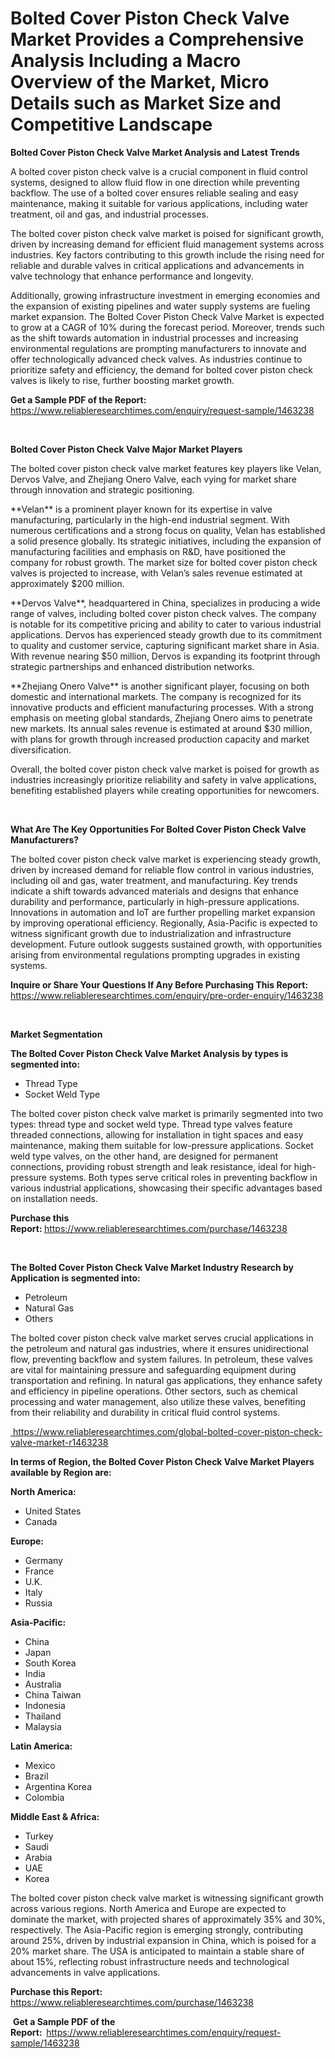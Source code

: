 <p><h1>Bolted Cover Piston Check Valve Market Provides a Comprehensive Analysis Including a Macro Overview of the Market, Micro Details such as Market Size and Competitive Landscape</h1></p><p><strong>Bolted Cover Piston Check Valve Market Analysis and Latest Trends</strong></p>
<p><p>A bolted cover piston check valve is a crucial component in fluid control systems, designed to allow fluid flow in one direction while preventing backflow. The use of a bolted cover ensures reliable sealing and easy maintenance, making it suitable for various applications, including water treatment, oil and gas, and industrial processes. </p><p>The bolted cover piston check valve market is poised for significant growth, driven by increasing demand for efficient fluid management systems across industries. Key factors contributing to this growth include the rising need for reliable and durable valves in critical applications and advancements in valve technology that enhance performance and longevity. </p><p>Additionally, growing infrastructure investment in emerging economies and the expansion of existing pipelines and water supply systems are fueling market expansion. The Bolted Cover Piston Check Valve Market is expected to grow at a CAGR of 10% during the forecast period. Moreover, trends such as the shift towards automation in industrial processes and increasing environmental regulations are prompting manufacturers to innovate and offer technologically advanced check valves. As industries continue to prioritize safety and efficiency, the demand for bolted cover piston check valves is likely to rise, further boosting market growth.</p></p>
<p><strong>Get a Sample PDF of the Report:&nbsp;</strong> <a href="https://www.reliableresearchtimes.com/enquiry/request-sample/1463238?utm_campaign=3113&utm_medium=2&utm_source=Github&utm_content=ia&utm_term=16042025&utm_id=bolted-cover-piston-check-valve">https://www.reliableresearchtimes.com/enquiry/request-sample/1463238</a></p>
<p>&nbsp;</p>
<p><strong>Bolted Cover Piston Check Valve Major Market Players</strong></p>
<p><p>The bolted cover piston check valve market features key players like Velan, Dervos Valve, and Zhejiang Onero Valve, each vying for market share through innovation and strategic positioning. </p><p>**Velan** is a prominent player known for its expertise in valve manufacturing, particularly in the high-end industrial segment. With numerous certifications and a strong focus on quality, Velan has established a solid presence globally. Its strategic initiatives, including the expansion of manufacturing facilities and emphasis on R&D, have positioned the company for robust growth. The market size for bolted cover piston check valves is projected to increase, with Velan’s sales revenue estimated at approximately $200 million.</p><p>**Dervos Valve**, headquartered in China, specializes in producing a wide range of valves, including bolted cover piston check valves. The company is notable for its competitive pricing and ability to cater to various industrial applications. Dervos has experienced steady growth due to its commitment to quality and customer service, capturing significant market share in Asia. With revenue nearing $50 million, Dervos is expanding its footprint through strategic partnerships and enhanced distribution networks.</p><p>**Zhejiang Onero Valve** is another significant player, focusing on both domestic and international markets. The company is recognized for its innovative products and efficient manufacturing processes. With a strong emphasis on meeting global standards, Zhejiang Onero aims to penetrate new markets. Its annual sales revenue is estimated at around $30 million, with plans for growth through increased production capacity and market diversification.</p><p>Overall, the bolted cover piston check valve market is poised for growth as industries increasingly prioritize reliability and safety in valve applications, benefiting established players while creating opportunities for newcomers.</p></p>
<p>&nbsp;</p>
<p><strong>What Are The Key Opportunities For Bolted Cover Piston Check Valve Manufacturers?</strong></p>
<p><p>The bolted cover piston check valve market is experiencing steady growth, driven by increased demand for reliable flow control in various industries, including oil and gas, water treatment, and manufacturing. Key trends indicate a shift towards advanced materials and designs that enhance durability and performance, particularly in high-pressure applications. Innovations in automation and IoT are further propelling market expansion by improving operational efficiency. Regionally, Asia-Pacific is expected to witness significant growth due to industrialization and infrastructure development. Future outlook suggests sustained growth, with opportunities arising from environmental regulations prompting upgrades in existing systems.</p></p>
<p><strong>Inquire or Share Your Questions If Any Before Purchasing This Report:</strong> <a href="https://www.reliableresearchtimes.com/enquiry/pre-order-enquiry/1463238?utm_campaign=3113&utm_medium=2&utm_source=Github&utm_content=ia&utm_term=16042025&utm_id=bolted-cover-piston-check-valve">https://www.reliableresearchtimes.com/enquiry/pre-order-enquiry/1463238</a></p>
<p>&nbsp;</p>
<p><strong>Market Segmentation</strong></p>
<p><strong>The Bolted Cover Piston Check Valve Market Analysis by types is segmented into:</strong></p>
<p><ul><li>Thread Type</li><li>Socket Weld Type</li></ul></p>
<p><p>The bolted cover piston check valve market is primarily segmented into two types: thread type and socket weld type. Thread type valves feature threaded connections, allowing for installation in tight spaces and easy maintenance, making them suitable for low-pressure applications. Socket weld type valves, on the other hand, are designed for permanent connections, providing robust strength and leak resistance, ideal for high-pressure systems. Both types serve critical roles in preventing backflow in various industrial applications, showcasing their specific advantages based on installation needs.</p></p>
<p><strong>Purchase this Report:&nbsp;</strong><a href="https://www.reliableresearchtimes.com/purchase/1463238?utm_campaign=3113&utm_medium=2&utm_source=Github&utm_content=ia&utm_term=16042025&utm_id=bolted-cover-piston-check-valve">https://www.reliableresearchtimes.com/purchase/1463238</a></p>
<p>&nbsp;</p>
<p><strong>The Bolted Cover Piston Check Valve Market Industry Research by Application is segmented into:</strong></p>
<p><ul><li>Petroleum</li><li>Natural Gas</li><li>Others</li></ul></p>
<p><p>The bolted cover piston check valve market serves crucial applications in the petroleum and natural gas industries, where it ensures unidirectional flow, preventing backflow and system failures. In petroleum, these valves are vital for maintaining pressure and safeguarding equipment during transportation and refining. In natural gas applications, they enhance safety and efficiency in pipeline operations. Other sectors, such as chemical processing and water management, also utilize these valves, benefiting from their reliability and durability in critical fluid control systems.</p></p>
<p><a href="https://www.reliableresearchtimes.com/global-bolted-cover-piston-check-valve-market-r1463238?utm_campaign=3113&utm_medium=2&utm_source=Github&utm_content=ia&utm_term=16042025&utm_id=bolted-cover-piston-check-valve">&nbsp;https://www.reliableresearchtimes.com/global-bolted-cover-piston-check-valve-market-r1463238</a></p>
<p><strong>In terms of Region, the Bolted Cover Piston Check Valve Market Players available by Region are:</strong></p>
<p>
    <p> <strong> North America: </strong>
        <ul>
            <li>United States</li>
            <li>Canada</li>
        </ul>
        </p> 
    <p> <strong> Europe: </strong>
        <ul>
            <li>Germany</li>
            <li>France</li>
            <li>U.K.</li>
            <li>Italy</li>
            <li>Russia</li>
        </ul>
        </p> 
    <p> <strong> Asia-Pacific: </strong>
        <ul>
            <li>China</li>
            <li>Japan</li>
            <li>South Korea</li>
            <li>India</li>
            <li>Australia</li>
            <li>China Taiwan</li>
            <li>Indonesia</li>
            <li>Thailand</li>
            <li>Malaysia</li>
        </ul>
        </p> 
    <p> <strong> Latin America: </strong>
        <ul>
            <li>Mexico</li>
            <li>Brazil</li>
            <li>Argentina Korea</li>
            <li>Colombia</li>
        </ul>
        </p> 
    <p> <strong> Middle East & Africa: </strong>
        <ul>
            <li>Turkey</li>
            <li>Saudi</li>
            <li>Arabia</li>
            <li>UAE</li>
            <li>Korea</li>
        </ul>
    </p>
    </p>
<p><p>The bolted cover piston check valve market is witnessing significant growth across various regions. North America and Europe are expected to dominate the market, with projected shares of approximately 35% and 30%, respectively. The Asia-Pacific region is emerging strongly, contributing around 25%, driven by industrial expansion in China, which is poised for a 20% market share. The USA is anticipated to maintain a stable share of about 15%, reflecting robust infrastructure needs and technological advancements in valve applications.</p></p>
<p><strong>Purchase this Report: </strong><a href="https://www.reliableresearchtimes.com/purchase/1463238?utm_campaign=3113&utm_medium=2&utm_source=Github&utm_content=ia&utm_term=16042025&utm_id=bolted-cover-piston-check-valve">https://www.reliableresearchtimes.com/purchase/1463238</a></p>
<p>&nbsp;<strong>Get a Sample PDF of the Report:&nbsp;&nbsp;</strong><a href="https://www.reliableresearchtimes.com/enquiry/request-sample/1463238?utm_campaign=3113&utm_medium=2&utm_source=Github&utm_content=ia&utm_term=16042025&utm_id=bolted-cover-piston-check-valve">https://www.reliableresearchtimes.com/enquiry/request-sample/1463238</a></p>
<p><strong></strong></p>
<p><p></p><p></p><p></p></p>